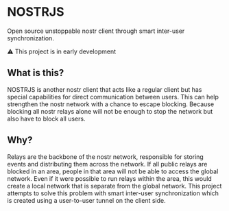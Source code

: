 # NOSTRJS
Open source unstoppable nostr client through smart inter-user synchronization.

⚠️ This project is in early development

## What is this?
NOSTRJS is another nostr client that acts like a regular client but has special capabilities for direct communication between users. This can help strengthen the nostr network with a chance to escape blocking. Because blocking all nostr relays alone will not be enough to stop the network but also have to block all users.

## Why?

Relays are the backbone of the nostr network, responsible for storing events and distributing them across the network. If all public relays are blocked in an area, people in that area will not be able to access the global network. Even if it were possible to run relays within the area, this would create a local network that is separate from the global network. This project attempts to solve this problem with smart inter-user synchronization which is created using a user-to-user tunnel on the client side.